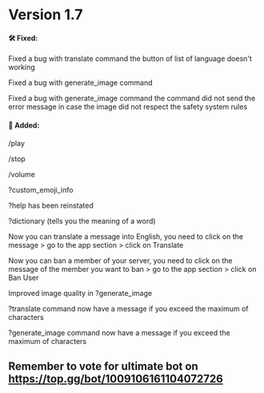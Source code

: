 # Version 1.7

#### 🛠️ Fixed:

Fixed a bug with translate command the button of list of language doesn't working

Fixed a bug with generate_image command

Fixed a bug with generate_image command the command did not send the error message in case the image did not respect the safety system rules

#### 📂 Added:

/play

/stop

/volume

?custom_emoji_info

?help has been reinstated

?dictionary (tells you the meaning of a word)

Now you can translate a message into English, you need to click on the message > go to the app section > click on Translate

Now you can ban a member of your server, you need to click on the message of the member you want to ban > go to the app section > click on Ban User

Improved image quality in ?generate_image

?translate command now have a message if you exceed the maximum of characters

?generate_image command now have a message if you exceed the maximum of characters


## Remember to vote for ultimate bot on https://top.gg/bot/1009106161104072726
